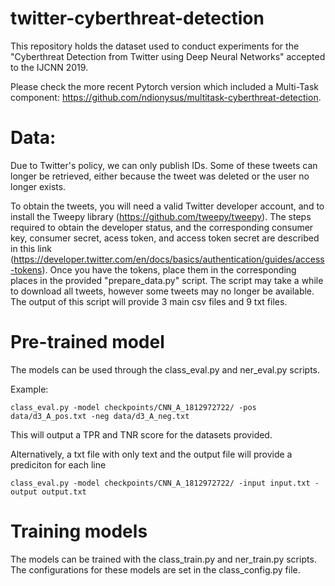 # twitter-cyberthreat-detection
This repository holds the dataset used to conduct experiments for the "Cyberthreat Detection from Twitter using Deep Neural Networks" accepted to the IJCNN 2019.

Please check the more recent Pytorch version which included a Multi-Task component: https://github.com/ndionysus/multitask-cyberthreat-detection.

# Data:
Due to Twitter's policy, we can only publish IDs.
Some of these tweets can longer be retrieved, either because the tweet was deleted or the user no longer exists.

To obtain the tweets, you will need a valid Twitter developer account, and to install the Tweepy library (https://github.com/tweepy/tweepy).
The steps required to obtain the developer status, and the corresponding consumer key, consumer secret, acess token, and access token secret are described in this link (https://developer.twitter.com/en/docs/basics/authentication/guides/access-tokens).
Once you have the tokens, place them in the corresponding places in the provided "prepare_data.py" script.
The script may take a while to download all tweets, however some tweets may no longer be available.
The output of this script will provide 3 main csv files and 9 txt files.

# Pre-trained model

The models can be used through the class_eval.py and ner_eval.py scripts.

Example:
  ```
  class_eval.py -model checkpoints/CNN_A_1812972722/ -pos data/d3_A_pos.txt -neg data/d3_A_neg.txt
  ```
  This will output a TPR and TNR score for the datasets provided.

  Alternatively, a txt file with only text and the output file will provide a prediciton for each line
  ```
  class_eval.py -model checkpoints/CNN_A_1812972722/ -input input.txt -output output.txt
  ```

# Training models

The models can be trained with the class_train.py and ner_train.py scripts.
The configurations for these models are set in the class_config.py file.
